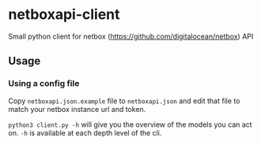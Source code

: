 # netboxapi-client
Small python client for netbox (https://github.com/digitalocean/netbox) API

## Usage

### Using a config file

Copy `netboxapi.json.example` file to `netboxapi.json` and edit that file to match your netbox instance url and token.

`python3 client.py -h` will give you the overview of the models you can act on. `-h` is available at each depth level of the cli.
